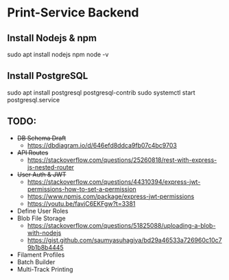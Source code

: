 # Print-Service Backend
## Install Nodejs & npm
sudo apt install nodejs npm
node -v
## Install PostgreSQL
sudo apt install postgresql postgresql-contrib
sudo systemctl start postgresql.service
## TODO:
- ~~DB Schema Draft~~
    - https://dbdiagram.io/d/646efd8ddca9fb07c4bc9703
- ~~API Routes~~
    - https://stackoverflow.com/questions/25260818/rest-with-express-js-nested-router
- ~~User Auth & JWT~~
    - https://stackoverflow.com/questions/44310394/express-jwt-permissions-how-to-set-a-permission
    - https://www.npmjs.com/package/express-jwt-permissions
    - https://youtu.be/favjC6EKFgw?t=3381
- Define User Roles
- Blob File Storage
    - https://stackoverflow.com/questions/51825088/uploading-a-blob-with-nodejs
    - https://gist.github.com/saumyasuhagiya/bd29a46533a726960c10c79b1b8b4445
- Filament Profiles
- Batch Builder
- Multi-Track Printing